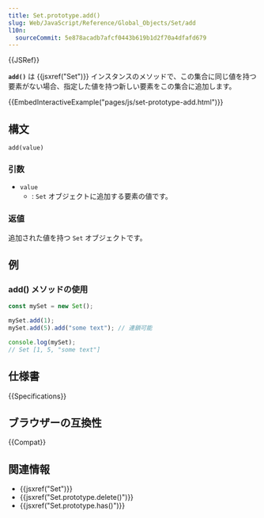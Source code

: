 ```yaml
---
title: Set.prototype.add()
slug: Web/JavaScript/Reference/Global_Objects/Set/add
l10n:
  sourceCommit: 5e878acadb7afcf0443b619b1d2f70a4dfafd679
---
```


{{JSRef}}

**`add()`** は {{jsxref("Set")}} インスタンスのメソッドで、この集合に同じ値を持つ要素がない場合、指定した値を持つ新しい要素をこの集合に追加します。

{{EmbedInteractiveExample("pages/js/set-prototype-add.html")}}

## 構文

```js-nolint
add(value)
```

### 引数

- `value`
  - : `Set` オブジェクトに追加する要素の値です。

### 返値

追加された値を持つ `Set` オブジェクトです。

## 例

### add() メソッドの使用

```js
const mySet = new Set();

mySet.add(1);
mySet.add(5).add("some text"); // 連鎖可能

console.log(mySet);
// Set [1, 5, "some text"]
```

## 仕様書

{{Specifications}}

## ブラウザーの互換性

{{Compat}}

## 関連情報

- {{jsxref("Set")}}
- {{jsxref("Set.prototype.delete()")}}
- {{jsxref("Set.prototype.has()")}}
